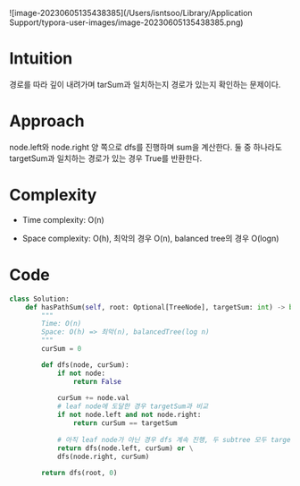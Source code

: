 ![image-20230605135438385](/Users/isntsoo/Library/Application Support/typora-user-images/image-20230605135438385.png)

# Intuition
경로를 따라 깊이 내려가며 tarSum과 일치하는지 경로가 있는지 확인하는 문제이다.

# Approach
node.left와 node.right 양 쪽으로 dfs를 진행하며 sum을 계산한다.
둘 중 하나라도 targetSum과 일치하는 경로가 있는 경우 True를 반환한다.

# Complexity
- Time complexity: O(n)


- Space complexity: O(h), 최악의 경우 O(n), balanced tree의 경우 O(logn)


# Code
```python
class Solution:
    def hasPathSum(self, root: Optional[TreeNode], targetSum: int) -> bool:
        """
        Time: O(n) 
        Space: O(h) => 최악(n), balancedTree(log n)
        """
        curSum = 0

        def dfs(node, curSum):
            if not node:
                return False
            
            curSum += node.val
            # leaf node에 도달한 경우 targetSum과 비교
            if not node.left and not node.right:
                return curSum == targetSum
            
            # 아직 leaf node가 아닌 경우 dfs 계속 진행, 두 subtree 모두 targetSum 없는 경우 False
            return dfs(node.left, curSum) or \
            dfs(node.right, curSum)
        
        return dfs(root, 0)
```